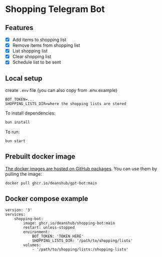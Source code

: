 # Shopping Telegram Bot

## Features

- [x] Add items to shopping list
- [x] Remove items from shopping list
- [x] List shopping list
- [x] Clear shopping list
- [x] Schedule list to be sent

## Local setup

create `.env` file (you can also copy from .env.example)

```
BOT_TOKEN=...
SHOPPING_LISTS_DIR=where the shopping lists are stored
```

To install dependencies:

```bash
bun install
```

To run:

```bash
bun start
```

## Prebuilt docker image

[The docker images are hosted on GitHub packages](https://github.com/deanshub/shopping-bot/pkgs/container/shopping-bot). You can use them by pulling the image:

```bash
docker pull ghcr.io/deanshub/gpt-bot:main
```

## Docker compose example

```
version: '3'
services:
    shopping-bot:
        image: ghcr.io/deanshub/shopping-bot:main
        restart: unless-stopped
        environment:
            BOT_TOKEN: 'TOKEN_HERE'
            SHOPPING_LISTS_DIR: '/path/to/shopping/lists'
        volumes:
            - '/path/to/shopping/lists:/shopping-lists'
```
